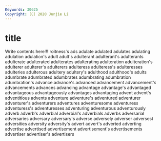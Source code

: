 ```yaml
---
Keywords: 30625
Copyright: (C) 2020 Junjie Li
---
```


# title

Write contents here!!!
roitness's 
ads 
adulate 
adulated 
adulates 
adulating 
adulation 
adulation's 
adult
adult's 
adulterant 
adulterant's 
adulterants 
adulterate 
adulterated 
adulterates 
adulterating 
adulteration 
adulteration's
adulterer 
adulterer's 
adulterers 
adulteress 
adulteress's 
adulteresses 
adulteries 
adulterous 
adultery 
adultery's
adulthood 
adulthood's 
adults 
adumbrate 
adumbrated 
adumbrates 
adumbrating 
adumbration 
adumbration's 
advance
advance's 
advanced 
advancement 
advancement's 
advancements 
advances 
advancing 
advantage 
advantage's 
advantaged
advantageous 
advantageously 
advantages 
advantaging 
advent 
advent's 
adventitious 
advents 
adventure 
adventure's
adventured 
adventurer 
adventurer's 
adventurers 
adventures 
adventuresome 
adventuress 
adventuress's 
adventuresses 
adventuring
adventurous 
adventurously 
adverb 
adverb's 
adverbial 
adverbial's 
adverbials 
adverbs 
adversarial 
adversaries
adversary 
adversary's 
adverse 
adversely 
adverser 
adversest 
adversities 
adversity 
adversity's 
advert
advert's 
adverted 
adverting 
advertise 
advertised 
advertisement 
advertisement's 
advertisements 
advertiser 
advertiser's
advertisers 

